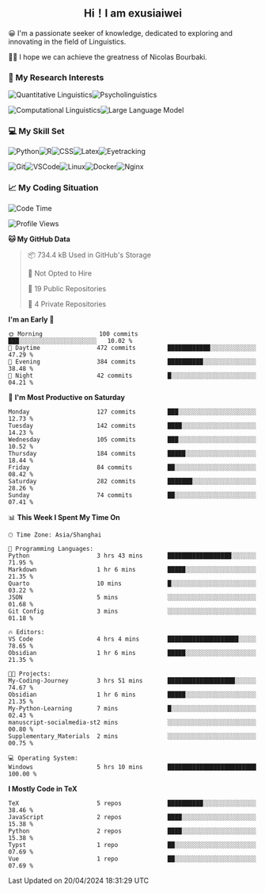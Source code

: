   

## <div align="center">Hi！I am exusiaiwei</div>  

😀 I'm a passionate seeker of knowledge, dedicated to exploring and innovating in the field of Linguistics.

🙋‍♂️ I hope we can achieve the greatness of Nicolas Bourbaki.

### 🔬 My Research Interests  

![Quantitative Linguistics](https://img.shields.io/badge/Quantitative%20Linguistics-%230072CC.svg?&style=for-the-badge&logo=appveyor&logoColor=white)![Psycholinguistics](https://img.shields.io/badge/Psycholinguistics-%2301a3a1.svg?&style=for-the-badge&logo=AWS%20Amplify&logoColor=white)

![Computational Linguistics](https://img.shields.io/badge/Computational%20Linguistics-%231877F2.svg?&style=for-the-badge&logo=Markdown&logoColor=white)![Large Language Model](https://img.shields.io/badge/Large%20Language%20Model-%23F76300.svg?&style=for-the-badge&logo=Android&logoColor=white)

### 💻 My Skill Set

![Python](https://img.shields.io/badge/Python-%2314354C.svg?style=for-the-badge&logo=python&logoColor=white&color=2AB3E3)![R](https://img.shields.io/badge/-R-276DC3?style=for-the-badge&logo=r&logoColor=white)![CSS](https://img.shields.io/badge/-CSS-1572B6?style=for-the-badge&logo=css3&logoColor=white)![Latex](https://img.shields.io/badge/-Latex-008080?style=for-the-badge&logo=latex&logoColor=white)![Eyetracking](https://img.shields.io/badge/Eyetracking-%230078D6?style=for-the-badge&logo=SearXNG&logoColor=#3050FF)

![Git](https://img.shields.io/badge/-Git-F05032?style=for-the-badge&logo=git&logoColor=white)![VSCode](https://img.shields.io/badge/-VSCode-007ACC?style=for-the-badge&logo=visual-studio-code&logoColor=white)![Linux](https://img.shields.io/badge/-Linux-FCC624?style=for-the-badge&logo=linux&logoColor=black)![Docker](https://img.shields.io/badge/-Docker-2496ED?style=for-the-badge&logo=docker&logoColor=white)![Nginx](https://img.shields.io/badge/-Nginx-009639?style=for-the-badge&logo=nginx&logoColor=white)

### 📈 My Coding Situation

<!--START_SECTION:waka-->
![Code Time](http://img.shields.io/badge/Code%20Time-113%20hrs%2021%20mins-blue)

![Profile Views](http://img.shields.io/badge/Profile%20Views-0-blue)

**🐱 My GitHub Data** 

> 📦 734.4 kB Used in GitHub's Storage 
 > 
> 🚫 Not Opted to Hire
 > 
> 📜 19 Public Repositories 
 > 
> 🔑 4 Private Repositories 
 > 
**I'm an Early 🐤** 

```text
🌞 Morning                100 commits         ███░░░░░░░░░░░░░░░░░░░░░░   10.02 % 
🌆 Daytime                472 commits         ████████████░░░░░░░░░░░░░   47.29 % 
🌃 Evening                384 commits         ██████████░░░░░░░░░░░░░░░   38.48 % 
🌙 Night                  42 commits          █░░░░░░░░░░░░░░░░░░░░░░░░   04.21 % 
```
📅 **I'm Most Productive on Saturday** 

```text
Monday                   127 commits         ███░░░░░░░░░░░░░░░░░░░░░░   12.73 % 
Tuesday                  142 commits         ████░░░░░░░░░░░░░░░░░░░░░   14.23 % 
Wednesday                105 commits         ███░░░░░░░░░░░░░░░░░░░░░░   10.52 % 
Thursday                 184 commits         █████░░░░░░░░░░░░░░░░░░░░   18.44 % 
Friday                   84 commits          ██░░░░░░░░░░░░░░░░░░░░░░░   08.42 % 
Saturday                 282 commits         ███████░░░░░░░░░░░░░░░░░░   28.26 % 
Sunday                   74 commits          ██░░░░░░░░░░░░░░░░░░░░░░░   07.41 % 
```


📊 **This Week I Spent My Time On** 

```text
🕑︎ Time Zone: Asia/Shanghai

💬 Programming Languages: 
Python                   3 hrs 43 mins       ██████████████████░░░░░░░   71.95 % 
Markdown                 1 hr 6 mins         █████░░░░░░░░░░░░░░░░░░░░   21.35 % 
Quarto                   10 mins             █░░░░░░░░░░░░░░░░░░░░░░░░   03.22 % 
JSON                     5 mins              ░░░░░░░░░░░░░░░░░░░░░░░░░   01.68 % 
Git Config               3 mins              ░░░░░░░░░░░░░░░░░░░░░░░░░   01.18 % 

🔥 Editors: 
VS Code                  4 hrs 4 mins        ████████████████████░░░░░   78.65 % 
Obsidian                 1 hr 6 mins         █████░░░░░░░░░░░░░░░░░░░░   21.35 % 

🐱‍💻 Projects: 
My-Coding-Journey        3 hrs 51 mins       ███████████████████░░░░░░   74.67 % 
Obsidian                 1 hr 6 mins         █████░░░░░░░░░░░░░░░░░░░░   21.35 % 
My-Python-Learning       7 mins              █░░░░░░░░░░░░░░░░░░░░░░░░   02.43 % 
manuscript-socialmedia-st2 mins              ░░░░░░░░░░░░░░░░░░░░░░░░░   00.80 % 
Supplementary_Materials  2 mins              ░░░░░░░░░░░░░░░░░░░░░░░░░   00.75 % 

💻 Operating System: 
Windows                  5 hrs 10 mins       █████████████████████████   100.00 % 
```

**I Mostly Code in TeX** 

```text
TeX                      5 repos             ██████████░░░░░░░░░░░░░░░   38.46 % 
JavaScript               2 repos             ████░░░░░░░░░░░░░░░░░░░░░   15.38 % 
Python                   2 repos             ████░░░░░░░░░░░░░░░░░░░░░   15.38 % 
Typst                    1 repo              ██░░░░░░░░░░░░░░░░░░░░░░░   07.69 % 
Vue                      1 repo              ██░░░░░░░░░░░░░░░░░░░░░░░   07.69 % 
```




 Last Updated on 20/04/2024 18:31:29 UTC
<!--END_SECTION:waka-->
